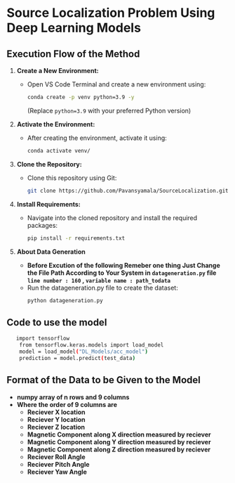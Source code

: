 # Source Localization Problem Using Deep Learning Models

## Execution Flow of the Method

1. **Create a New Environment:**
   - Open VS Code Terminal and create a new environment using:
     ```bash
     conda create -p venv python=3.9 -y
     ```
     (Replace `python=3.9` with your preferred Python version)

2. **Activate the Environment:**
   - After creating the environment, activate it using:
     ```bash
     conda activate venv/
     ```

3. **Clone the Repository:**
   - Clone this repository using Git:
     ```bash
     git clone https://github.com/Pavansyamala/SourceLocalization.git
     ```

4. **Install Requirements:**
   - Navigate into the cloned repository and install the required packages:
     ```bash
     pip install -r requirements.txt
     ```

5. **About Data Generation**
   - **Before Excution of the following Remeber one thing Just Change the File Path According to Your System in ```datageneration.py``` file ```line number : 160``` , ```variable name : path_todata```**
   - Run the datageneration.py file to create the dataset:
     ```bash
     python datageneration.py
     ```


## Code to use the model 
```bash
   import tensorflow
    from tensorflow.keras.models import load_model
    model = load_model("DL_Models/acc_model")
    prediction = model.predict(test_data)
```

## Format of the Data to be Given to the Model 

- **numpy array of n rows and 9 columns**
- **Where the order of 9 columns are**
  - **Reciever X location** 
  - **Reciever Y location** 
  - **Reciever Z location** 
  - **Magnetic Component along X direction measured by reciever**
  - **Magnetic Component along Y direction measured by reciever**
  - **Magnetic Component along Z direction measured by reciever** 
  - **Reciever Roll Angle**
  - **Reciever Pitch Angle**
  - **Reciever Yaw Angle**
